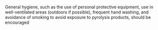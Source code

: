 General hygiene, such as the use of personal protective equipment, use in well-ventilated areas (outdoors if possible), frequent hand washing, and avoidance of smoking to avoid exposure to pyrolysis products, should be encouraged